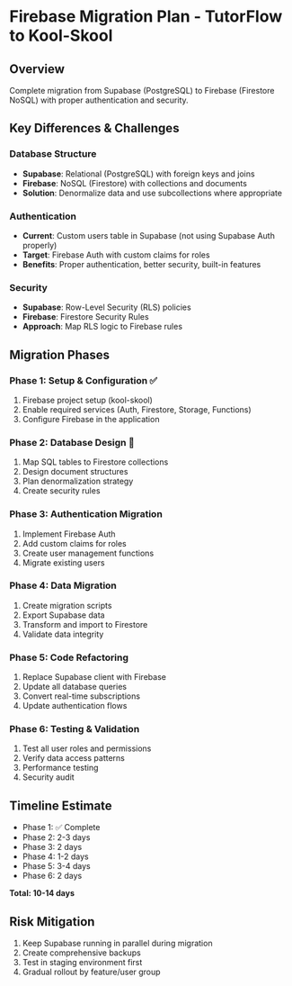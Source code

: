# Firebase Migration Plan - TutorFlow to Kool-Skool

## Overview
Complete migration from Supabase (PostgreSQL) to Firebase (Firestore NoSQL) with proper authentication and security.

## Key Differences & Challenges

### Database Structure
- **Supabase**: Relational (PostgreSQL) with foreign keys and joins
- **Firebase**: NoSQL (Firestore) with collections and documents
- **Solution**: Denormalize data and use subcollections where appropriate

### Authentication
- **Current**: Custom users table in Supabase (not using Supabase Auth properly)
- **Target**: Firebase Auth with custom claims for roles
- **Benefits**: Proper authentication, better security, built-in features

### Security
- **Supabase**: Row-Level Security (RLS) policies
- **Firebase**: Firestore Security Rules
- **Approach**: Map RLS logic to Firebase rules

## Migration Phases

### Phase 1: Setup & Configuration ✅
1. Firebase project setup (kool-skool)
2. Enable required services (Auth, Firestore, Storage, Functions)
3. Configure Firebase in the application

### Phase 2: Database Design 🔄
1. Map SQL tables to Firestore collections
2. Design document structures
3. Plan denormalization strategy
4. Create security rules

### Phase 3: Authentication Migration
1. Implement Firebase Auth
2. Add custom claims for roles
3. Create user management functions
4. Migrate existing users

### Phase 4: Data Migration
1. Create migration scripts
2. Export Supabase data
3. Transform and import to Firestore
4. Validate data integrity

### Phase 5: Code Refactoring
1. Replace Supabase client with Firebase
2. Update all database queries
3. Convert real-time subscriptions
4. Update authentication flows

### Phase 6: Testing & Validation
1. Test all user roles and permissions
2. Verify data access patterns
3. Performance testing
4. Security audit

## Timeline Estimate
- Phase 1: ✅ Complete
- Phase 2: 2-3 days
- Phase 3: 2 days
- Phase 4: 1-2 days
- Phase 5: 3-4 days
- Phase 6: 2 days

**Total: 10-14 days**

## Risk Mitigation
1. Keep Supabase running in parallel during migration
2. Create comprehensive backups
3. Test in staging environment first
4. Gradual rollout by feature/user group